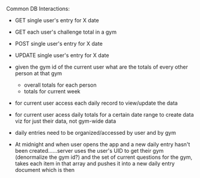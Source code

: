 Common DB Interactions:

* GET single user's entry for X date
* GET each user's challenge total in a gym

* POST single user's entry for X date
* UPDATE single user's entry for X date

* given the gym id of the current user what are the totals of every other person at that gym

  * overall totals for each person
  * totals for current week

* for current user access each daily record to view/update the data

* for current user acess daily totals for a certain date range to create data viz for just their data, not gym-wide data

- daily entries need to be organized/accessed by user and by gym

* At midnight and when user opens the app and a new daily entry hasn't been created......server uses the user's UID to get their gym (denormalize the gym id?) and the set of current questions for the gym, takes each item in that array and pushes it into a new daily entry document which is then


